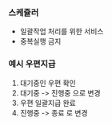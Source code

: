 ### 스케쥴러

- 일괄작업 처리를 위한 서비스
- 중복실행 금지

### 예시 우편지급
1. 대기중인 우편 확인
2. 대기중 -> 진행중 으로 변경
3. 우편 일괄지급 완료
4. 진행중 -> 종료 로 변경
  
